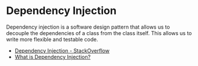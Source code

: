 # Dependency Injection

Dependency injection is a software design pattern that allows us to decouple the dependencies of a class from the class itself. This allows us to write more flexible and testable code.

- [Dependency Injection - StackOverflow](https://stackoverflow.com/questions/130794/what-is-dependency-injection)
- [What is Dependency Injection?](https://www.youtube.com/watch?v=0yc2UANSDiw)

